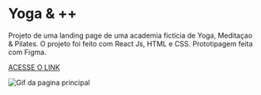 # Yoga & ++

Projeto de uma landing page de uma academia ficticia de Yoga, Meditaçao & Pilates. O projeto foi feito com React Js, HTML e CSS. Prototipagem feita com Figma.

[ACESSE O LINK](https://aridsm.github.io/yoga/)  

![Gif da pagina principal](https://github.com/aridsm/yoga/blob/master/public/yoga.gif)

